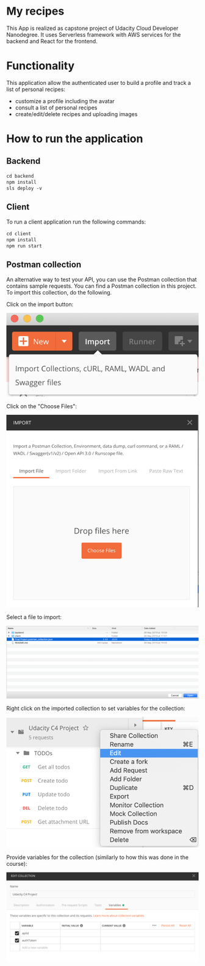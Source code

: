 # My recipes

This App is realized as capstone project of Udacity Cloud Developer Nanodegree. It uses Serverless framework with AWS services for the backend and React for the frontend.

# Functionality

This application allow the authenticated user to build a profile and track a list of personal recipes:

- customize a profile including the avatar
- consult a list of personal recipes
- create/edit/delete recipes and uploading images

# How to run the application

## Backend

```
cd backend
npm install
sls deploy -v
```

## Client

To run a client application run the following commands:

```
cd client
npm install
npm run start
```

## Postman collection

An alternative way to test your API, you can use the Postman collection that contains sample requests. You can find a Postman collection in this project. To import this collection, do the following.

Click on the import button:

![Alt text](images/import-collection-1.png?raw=true 'Image 1')

Click on the "Choose Files":

![Alt text](images/import-collection-2.png?raw=true 'Image 2')

Select a file to import:

![Alt text](images/import-collection-3.png?raw=true 'Image 3')

Right click on the imported collection to set variables for the collection:

![Alt text](images/import-collection-4.png?raw=true 'Image 4')

Provide variables for the collection (similarly to how this was done in the course):

![Alt text](images/import-collection-5.png?raw=true 'Image 5')
